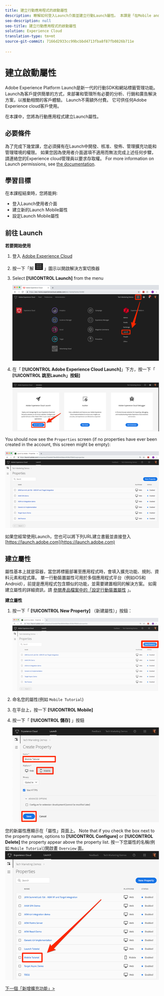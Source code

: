 ```yaml
---
title: 建立行動應用程式的啟動屬性
description: 瞭解如何登入Launch介面並建立行動Launch屬性。 本課是「在Mobile android應用程式中實作Experience cloud」教學課程的一部分。
seo-description: null
seo-title: 建立行動應用程式的啟動屬性
solution: Experience Cloud
translation-type: tm+mt
source-git-commit: 7166d2933cc99bcbbd4713fba8f87fb0826b711e

---
```



# 建立啟動屬性

Adobe Experience Platform Launch是新一代的行動SDK和網站標籤管理功能。 Launch為客戶提供簡單的方式，來部署和管理所有必要的分析、行銷和廣告解決方案，以推動相關的客戶體驗。 Launch不需額外付費。 它可供任何Adobe Experience cloud客戶使用。

在本課中，您將為行動應用程式建立Launch屬性。

## 必要條件

為了完成下幾堂課，您必須擁有在Launch中開發、核准、發佈、管理擴充功能和管理環境的權限。 如果您因為使用者介面選項不適用而無法完成上述任何步驟，請連絡您的Experience cloud管理員以要求存取權。 For more information on Launch permissions, see [the documentation](https://docs.adobe.com/content/help/en/launch/using/reference/admin/user-permissions.html).

## 學習目標

在本課程結束時，您將能夠:

* 登入Launch使用者介面
* 建立新的Launch Mobile屬性
* 設定Launch Mobile屬性

## 前往 Launch

**若要開始使用**

1. 登入 [Adobe Experience Cloud](https://experiencecloud.adobe.com)

1. 按一下「解 ![決方案切換器圖示](images/mobile-launch-solutionSwitcher.png) 」圖示以開啟解決方案切換器

1. Select **[!UICONTROL Launch]** from the menu

   ![使用圖示開啟解決方案切換器，然後按一下「啟動」](images/mobile-launch-solutionSwitcherActivation.png)

1. 在「 **[!UICONTROL Adobe Experience Cloud Launch]**」下方，按一下「 **[!UICONTROL 跳至Launch」按鈕]**

   ![按一下「啟動」按鈕](images/mobile-launch-goToLaunch.png)

You should now see the `Properties` screen (if no properties have ever been created in the account, this screen might be empty):

![屬性畫面](images/mobile-launch-propertiesScreen.png)

如果您經常使用Launch，您也可以將下列URL建立書籤並直接登入 [https://launch.adobe.com](https://launch.adobe.com)

## 建立屬性

屬性基本上就是容器，當您將標籤部署至應用程式時，會填入擴充功能、規則、資料元素和程式庫。 單一行動裝置屬性可用於多個應用程式平台（例如iOS和Android），前提是應用程式包含類似的功能，並需要建置相同的解決方案。  如需建立屬性的詳細資訊，請 [參閱產品檔案中的「設定行動裝置屬性](https://aep-sdks.gitbook.io/docs/getting-started/create-a-mobile-property) 」。

**建立屬性**

1. 按一下「 **[!UICONTROL New Property]** （新建屬性）」按鈕：

   ![按一下「新增屬性」](images/mobile-launch-addNewProperty.png)

1. 命名您的屬性(例如 `Mobile Tutorial`)
1. 在平台上，按一下 **[!UICONTROL Mobile]**
1. 按一下「 **[!UICONTROL 儲存]** 」按鈕

   ![建立新屬性](images/mobile-launch-newProperty.png)

您的新屬性應顯示在「屬性」頁面上。 Note that if you check the box next to the property name, options to **[!UICONTROL Configure]** or **[!UICONTROL Delete]** the property appear above the property list. 按一下您屬性的名稱(例如 `Mobile Tutorial`)開啟畫 `Overview` 面。
![按一下屬性名稱以開啟它](images/mobile-launch-openProperty.png)

[下一個「新增擴充功能」&gt;](launch-add-extensions.md)
